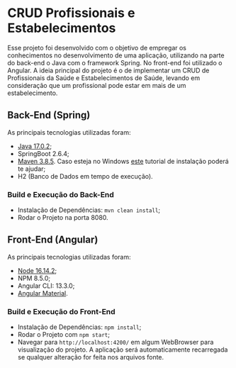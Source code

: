 # CRUD Profissionais e Estabelecimentos

Esse projeto foi desenvolvido com o objetivo de empregar os conhecimentos no desenvolvimento de uma aplicação, utilizando na parte do back-end o Java com o framework Spring. No front-end foi utilizado o Angular. A ideia principal do projeto é o de implementar um CRUD de Profissionais da Saúde e Estabelecimentos de Saúde, levando em consideração que um profissional pode estar em mais de um estabelecimento.


## Back-End (Spring)
As principais tecnologias utilizadas foram:
* [Java 17.0.2](https://www.oracle.com/java/technologies/downloads/);
* SpringBoot 2.6.4;
* [Maven 3.8.5](https://maven.apache.org/download.cgi). Caso esteja no Windows [este](https://dicasdejava.com.br/como-instalar-o-maven-no-windows/) tutorial de instalação poderá te ajudar;
* H2 (Banco de Dados em tempo de execução).

### Build e Execução do Back-End
* Instalação de Dependências: `mvn clean install`;
* Rodar o Projeto na porta 8080.


## Front-End (Angular)
As principais tecnologias utilizadas foram:
* [Node 16.14.2](https://nodejs.org/en/download/);
* NPM 8.5.0;
* Angular CLI: 13.3.0;
* [Angular Material](https://material.angular.io/).

### Build e Execução do Front-End
* Instalação de Dependências: `npm install`;
* Rodar o Projeto com `npm start`;
* Navegar para `http://localhost:4200/` em algum WebBrowser para visualização do projeto. A aplicação será automaticamente recarregada se qualquer alteração for feita nos arquivos fonte.
